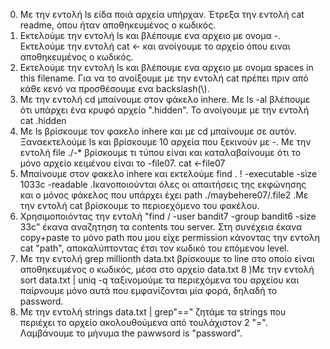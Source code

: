 0) Με την εντολή ls είδα ποιά αρχεία υπήρχαν. Έτρεξα την εντολή cat readme, όπου ήταν αποθηκευμένος ο κωδικός.
1) Εκτελούμε την εντολή ls και βλέπουμε ενα αρχειο με ονομα -. Εκτελούμε την εντολή cat <- και ανοίγουμε το αρχείο όπου ειναι αποθηκευμένος ο κωδικός.
2) Εκτελούμε την εντολή ls και βλέπουμε ενα αρχειο με ονομα spaces in this filename. Για να το ανοίξουμε με την εντολή cat πρέπει πριν από κάθε κενό να προσθέσουμε ενα backslash(\\).
3) Με την εντολή cd μπαίνουμε στον φάκελο inhere. Με ls -al βλέπουμε ότι υπάρχει ένα κρυφό αρχείο ".hidden". Το ανοίγουμε με την εντολή cat .hidden
4) Με ls βρίσκουμε τον φακελο inhere και με cd μπαίνουμε σε αυτόν. Ξαναεκτελούμε ls και βρίσκουμε 10 αρχεία που ξεκινούν με -. Με την εντολή file ./-* βρίσκουμε τι τύπου είναι και καταλαβαίνουμε ότι το μόνο αρχείο κειμένου είναι το -file07. cat <-file07
5) Μπαίνουμε στον φακελο inhere και εκτελούμε find . ! -executable -size 1033c -readable .Ικανοποιούνται όλες οι απαιτήσεις της εκφώνησης και ο μόνος φάκελος που υπάρχει έχει path ./maybehere07/.file2  .Με την εντολή cat βρίσκουμε το περιοεχόμενο του φακέλου.
6) Χρησιμοποιόντας την εντολή "find / -user bandit7 -group bandit6 -size 33c" έκανα αναζητηση τα contents του server. Στη συνέχεια έκανα copy+paste το μόνο path που μου είχε permission κάνοντας την εντολη cat "path", αποκαλύπτοντας έτσι τον κωδικό του επόμενου level. 
7) Με την εντολή grep millionth data.txt βρίσκουμε το line στο οποίο είναι αποθηκευμένος ο κωδικός, μέσα στο αρχείο data.txt
8 )Με την εντολή sort data.txt | uniq -q ταξινομούμε τα περιεχόμενα του αρχείου και παίρνουμε μόνο αυτά που εμφανίζονται μία φορά, δηλαδή το password.
9) Με την εντολή strings data.txt | grep"==" ζητάμε τα strings που περιέχει το αρχείο ακολουθούμενα από τουλάχιστον 2 "=". Λαμβάνουμε το μήνυμα the pawwsord is "password".
